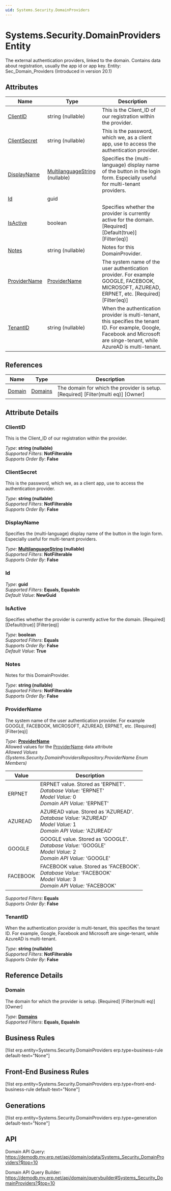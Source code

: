 ```yaml
---
uid: Systems.Security.DomainProviders
---
```

# Systems.Security.DomainProviders Entity

The external authentication providers, linked to the domain. Contains data about registration, usually the app id or app key. Entity: Sec_Domain_Providers (Introduced in version 20.1)

## Attributes

| Name | Type | Description |
| ---- | ---- | --- |
| [ClientID](Systems.Security.DomainProviders.md#clientid) | string (nullable) | This is the Client_ID of our registration within the provider. 
| [ClientSecret](Systems.Security.DomainProviders.md#clientsecret) | string (nullable) | This is the password, which we, as a client app, use to access the authentication provider. 
| [DisplayName](Systems.Security.DomainProviders.md#displayname) | [MultilanguageString](../data-types.md#multilanguagestring) (nullable) | Specifies the (multi-language) display name of the button in the login form. Especially useful for multi-tenant providers. 
| [Id](Systems.Security.DomainProviders.md#id) | guid |  
| [IsActive](Systems.Security.DomainProviders.md#isactive) | boolean | Specifies whether the provider is currently active for the domain. [Required] [Default(true)] [Filter(eq)] 
| [Notes](Systems.Security.DomainProviders.md#notes) | string (nullable) | Notes for this DomainProvider. 
| [ProviderName](Systems.Security.DomainProviders.md#providername) | [ProviderName](Systems.Security.DomainProviders.md#providername) | The system name of the user authentication provider. For example GOOGLE, FACEBOOK, MICROSOFT, AZUREAD, ERPNET, etc. [Required] [Filter(eq)] 
| [TenantID](Systems.Security.DomainProviders.md#tenantid) | string (nullable) | When the authentication provider is multi-tenant, this specifies the tenant ID. For example, Google, Facebook and Microsoft are singe-tenant, while AzureAD is multi-tenant. 

## References

| Name | Type | Description |
| ---- | ---- | --- |
| [Domain](Systems.Security.DomainProviders.md#domain) | [Domains](Systems.Security.Domains.md) | The domain for which the provider is setup. [Required] [Filter(multi eq)] [Owner] |


## Attribute Details

### ClientID

This is the Client_ID of our registration within the provider.

_Type_: **string (nullable)**  
_Supported Filters_: **NotFilterable**  
_Supports Order By_: **False**  

### ClientSecret

This is the password, which we, as a client app, use to access the authentication provider.

_Type_: **string (nullable)**  
_Supported Filters_: **NotFilterable**  
_Supports Order By_: **False**  

### DisplayName

Specifies the (multi-language) display name of the button in the login form. Especially useful for multi-tenant providers.

_Type_: **[MultilanguageString](../data-types.md#multilanguagestring) (nullable)**  
_Supported Filters_: **NotFilterable**  
_Supports Order By_: **False**  

### Id

_Type_: **guid**  
_Supported Filters_: **Equals, EqualsIn**  
_Default Value_: **NewGuid**  

### IsActive

Specifies whether the provider is currently active for the domain. [Required] [Default(true)] [Filter(eq)]

_Type_: **boolean**  
_Supported Filters_: **Equals**  
_Supports Order By_: **False**  
_Default Value_: **True**  

### Notes

Notes for this DomainProvider.

_Type_: **string (nullable)**  
_Supported Filters_: **NotFilterable**  
_Supports Order By_: **False**  

### ProviderName

The system name of the user authentication provider. For example GOOGLE, FACEBOOK, MICROSOFT, AZUREAD, ERPNET, etc. [Required] [Filter(eq)]

_Type_: **[ProviderName](Systems.Security.DomainProviders.md#providername)**  
Allowed values for the [ProviderName](Systems.Security.DomainProviders.md#providername) data attribute  
_Allowed Values (Systems.Security.DomainProvidersRepository.ProviderName Enum Members)_  

| Value | Description |
| ---- | --- |
| ERPNET | ERPNET value. Stored as 'ERPNET'. <br /> _Database Value:_ 'ERPNET' <br /> _Model Value:_ 0 <br /> _Domain API Value:_ 'ERPNET' |
| AZUREAD | AZUREAD value. Stored as 'AZUREAD'. <br /> _Database Value:_ 'AZUREAD' <br /> _Model Value:_ 1 <br /> _Domain API Value:_ 'AZUREAD' |
| GOOGLE | GOOGLE value. Stored as 'GOOGLE'. <br /> _Database Value:_ 'GOOGLE' <br /> _Model Value:_ 2 <br /> _Domain API Value:_ 'GOOGLE' |
| FACEBOOK | FACEBOOK value. Stored as 'FACEBOOK'. <br /> _Database Value:_ 'FACEBOOK' <br /> _Model Value:_ 3 <br /> _Domain API Value:_ 'FACEBOOK' |

_Supported Filters_: **Equals**  
_Supports Order By_: **False**  

### TenantID

When the authentication provider is multi-tenant, this specifies the tenant ID. For example, Google, Facebook and Microsoft are singe-tenant, while AzureAD is multi-tenant.

_Type_: **string (nullable)**  
_Supported Filters_: **NotFilterable**  
_Supports Order By_: **False**  


## Reference Details

### Domain

The domain for which the provider is setup. [Required] [Filter(multi eq)] [Owner]

_Type_: **[Domains](Systems.Security.Domains.md)**  
_Supported Filters_: **Equals, EqualsIn**  



## Business Rules

[!list erp.entity=Systems.Security.DomainProviders erp.type=business-rule default-text="None"]

## Front-End Business Rules

[!list erp.entity=Systems.Security.DomainProviders erp.type=front-end-business-rule default-text="None"]

## Generations

[!list erp.entity=Systems.Security.DomainProviders erp.type=generation default-text="None"]

## API

Domain API Query:
<https://demodb.my.erp.net/api/domain/odata/Systems_Security_DomainProviders?$top=10>

Domain API Query Builder:
<https://demodb.my.erp.net/api/domain/querybuilder#Systems_Security_DomainProviders?$top=10>

